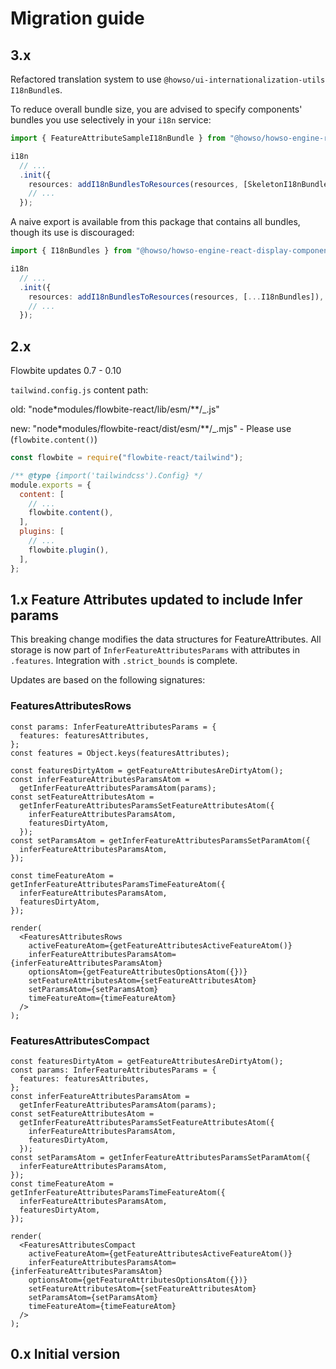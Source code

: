 # Migration guide

## 3.x

Refactored translation system to use `@howso/ui-internationalization-utils` `I18nBundle`s.

To reduce overall bundle size, you are advised to specify components' bundles you use selectively in your `i18n` service:

```ts
import { FeatureAttributeSampleI18nBundle } from "@howso/howso-engine-react-display-components";

i18n
  // ...
  .init({
    resources: addI18nBundlesToResources(resources, [SkeletonI18nBundle]),
    // ...
  });
```

A naive export is available from this package that contains all bundles, though
its use is discouraged:

```ts
import { I18nBundles } from "@howso/howso-engine-react-display-components";

i18n
  // ...
  .init({
    resources: addI18nBundlesToResources(resources, [...I18nBundles]),
    // ...
  });
```

## 2.x

Flowbite updates 0.7 - 0.10

`tailwind.config.js` content path:

old: "node\*modules/flowbite-react/lib/esm/\*\*/\_.js"

new: "node\*modules/flowbite-react/dist/esm/\*\*/\_.mjs" - Please use (`flowbite.content()`)

```js
const flowbite = require("flowbite-react/tailwind");

/** @type {import('tailwindcss').Config} */
module.exports = {
  content: [
    // ...
    flowbite.content(),
  ],
  plugins: [
    // ...
    flowbite.plugin(),
  ],
};
```

## 1.x Feature Attributes updated to include Infer params

This breaking change modifies the data structures for FeatureAttributes.
All storage is now part of `InferFeatureAttributesParams` with attributes in `.features`.
Integration with `.strict_bounds` is complete.

Updates are based on the following signatures:

### FeaturesAttributesRows

```tsx
const params: InferFeatureAttributesParams = {
  features: featuresAttributes,
};
const features = Object.keys(featuresAttributes);

const featuresDirtyAtom = getFeatureAttributesAreDirtyAtom();
const inferFeatureAttributesParamsAtom =
  getInferFeatureAttributesParamsAtom(params);
const setFeatureAttributesAtom =
  getInferFeatureAttributesParamsSetFeatureAttributesAtom({
    inferFeatureAttributesParamsAtom,
    featuresDirtyAtom,
  });
const setParamsAtom = getInferFeatureAttributesParamsSetParamAtom({
  inferFeatureAttributesParamsAtom,
});

const timeFeatureAtom = getInferFeatureAttributesParamsTimeFeatureAtom({
  inferFeatureAttributesParamsAtom,
  featuresDirtyAtom,
});

render(
  <FeaturesAttributesRows
    activeFeatureAtom={getFeatureAttributesActiveFeatureAtom()}
    inferFeatureAttributesParamsAtom={inferFeatureAttributesParamsAtom}
    optionsAtom={getFeatureAttributesOptionsAtom({})}
    setFeatureAttributesAtom={setFeatureAttributesAtom}
    setParamsAtom={setParamsAtom}
    timeFeatureAtom={timeFeatureAtom}
  />
);
```

### FeaturesAttributesCompact

```tsx
const featuresDirtyAtom = getFeatureAttributesAreDirtyAtom();
const params: InferFeatureAttributesParams = {
  features: featuresAttributes,
};
const inferFeatureAttributesParamsAtom =
  getInferFeatureAttributesParamsAtom(params);
const setFeatureAttributesAtom =
  getInferFeatureAttributesParamsSetFeatureAttributesAtom({
    inferFeatureAttributesParamsAtom,
    featuresDirtyAtom,
  });
const setParamsAtom = getInferFeatureAttributesParamsSetParamAtom({
  inferFeatureAttributesParamsAtom,
});
const timeFeatureAtom = getInferFeatureAttributesParamsTimeFeatureAtom({
  inferFeatureAttributesParamsAtom,
  featuresDirtyAtom,
});

render(
  <FeaturesAttributesCompact
    activeFeatureAtom={getFeatureAttributesActiveFeatureAtom()}
    inferFeatureAttributesParamsAtom={inferFeatureAttributesParamsAtom}
    optionsAtom={getFeatureAttributesOptionsAtom({})}
    setFeatureAttributesAtom={setFeatureAttributesAtom}
    setParamsAtom={setParamsAtom}
    timeFeatureAtom={timeFeatureAtom}
  />
);
```

## 0.x Initial version
